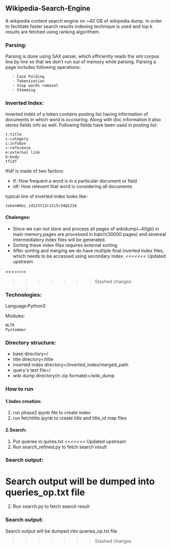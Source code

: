 ## Wikipedia-Search-Engine
A wikipedia content search engine on ~40 GB of wikipedia dump. In order to fecilitate faster search results indexing technique is used and top k results are fetched using ranking algorithem.

### Parsing:
Parsing is done using SAX parser, which efficiently reads the xml corpus line by line so that we don't run out of memory while parsing.
Parsing a page includes following operations:
```
   - Case Folding
   - Tokenization
   - Stop words removel
   - Stemming
   ```
### Inverted Index:
Inverted index of a token contains posting list having information of documents in which word is occouring. Along with doc information it also stores fields info as well.
Following fields have been used in posting list:

```
t:title
c:category
i:infobox
r:reference
e:external link
b:body
tfidf
```
tfidf is made of two factors:
- tf: How frequent a word is in a particular document or field
- idf: How relevent that word is considering all documents 

typical line of inverted index looks like-
```
token#doc_id123t12c12i5r34@1234
```
#### Chalenges:
- Since we can not store and process all pages of wikidump(~40gb) in main memory,pages are processed in batch(30000 pages) and severeal intermediatory index files will  be generated.
- Sorting these index files requires external sorting 
- After sorting and merging we do have multiple final inverted index files, which needs to be accessed using secondary index.
<<<<<<< Updated upstream

=======
   
>>>>>>> Stashed changes

### Technologies:
Language:Python3

Modules:
```
NLTK
Pystemmer
```
### Directory structure:

- base directory=/
- title directory=/title
- inverted index directory=/inverted_index/merged_path
- query's text file=/
- wiki dump directory(in zip formate)=/wiki_dump


### How to run
#### 1.Index creation:
1. run phase2.ipynb file to create index
2. run fetchtitle.ipynb to create title and title_id map files
#### 2.Search:
1. Put queries in quires.txt
<<<<<<< Updated upstream
2. Run search_refined.py to fetch search result

### Search output:
Search output will be dumped into queries_op.txt file
=======
2. Run search.py to fetch search result

### Search output:
Search output will be dumped into queries_op.txt file

>>>>>>> Stashed changes
